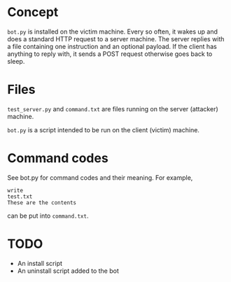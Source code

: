 # Concept

`bot.py` is installed on the victim machine. Every so often, it wakes up
and does a standard HTTP request to a server machine. The server replies
with a file containing one instruction and an optional payload. If the
client has anything to reply with, it sends a POST request otherwise
goes back to sleep.

# Files

`test_server.py` and `command.txt` are files running on the server
(attacker) machine.

`bot.py` is a script intended to be run on the client (victim) machine.

# Command codes

See bot.py for command codes and their meaning. For example,

    write
    test.txt
    These are the contents

can be put into `command.txt`.

# TODO

* An install script
* An uninstall script added to the bot

